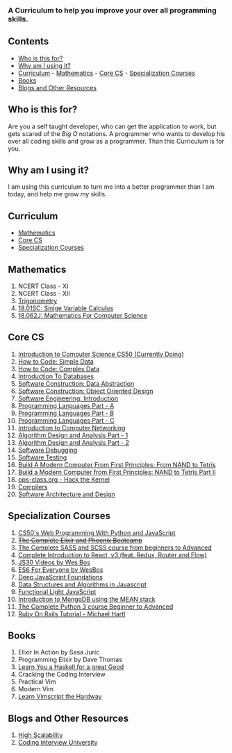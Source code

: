 ### A Curriculum to help you improve your over all programming skills.

## Contents

- [Who is this for?](#who_is_this_for)
- [Why am I using it?](#why_am_i_using_it)
- [Curriculum](#curriculum) - [Mathematics](#mathematics) - [Core CS](#core_cs) - [Specialization Courses](#specialization_courses)
- [Books](#books)
- [Blogs and Other Resources](#blogs)

## <a id="who_is_this_for"></a>Who is this for?

Are you a self taught developer, who can get the application to work, but gets scared of the _Big O_ notations. A programmer who wants to develop his over all coding skills and grow as a programmer. Than this Curriculum is for you.

## <a id="why_am_i_using_it"></a>Why am I using it?

I am using this curriculum to turn me into a better programmer than I am today, and help me grow my skills.

## <a id="curriculum"></a>Curriculum

- [Mathematics](#mathematics)
- [Core CS](#core_cs)
- [Specialization Courses](#specialization_courses)

## <a id="mathematics"></a>Mathematics

1. NCERT Class - XI
2. NCERT Class - XII
3. [Trigonometry](https://www.khanacademy.org/math/trigonometry/trigonometry-right-triangles)
4. [18.01SC: Sinlge Variable Calculus](https://ocw.mit.edu/courses/mathematics/18-01sc-single-variable-calculus-fall-2010/)
5. [18.062J: Mathematics For Computer Science](https://ocw.mit.edu/courses/electrical-engineering-and-computer-science/6-042j-mathematics-for-computer-science-spring-2015/)

## <a id="core_cs"></a>Core CS

1. [Introduction to Computer Science CS50 (Currently Doing)](https://www.edx.org/course/cs50s-introduction-computer-science-harvardx-cs50x#!)
2. [How to Code: Simple Data](https://www.edx.org/course/how-code-simple-data-ubcx-htc1x)
3. [How to Code: Complex Data](https://www.edx.org/course/how-code-complex-data-ubcx-htc2x)
4. [Introduction To Databases](https://lagunita.stanford.edu/courses/Engineering/db/2014_1/info)
5. [Software Construction: Data Abstraction](https://www.edx.org/course/software-construction-data-abstraction-ubcx-softconst1x)
6. [Software Construction: Object Oriented Design](https://www.edx.org/course/software-construction-object-oriented-ubcx-softconst2x)
7. [Software Engineering: Introduction](https://www.edx.org/course/software-engineering-introduction-ubcx-softeng1x)
8. [Programming Languages Part - A](https://www.coursera.org/learn/programming-languages)
9. [Programming Languages Part - B](https://www.coursera.org/learn/programming-languages-part-b)
10. [Programming Languages Part - C](https://www.coursera.org/learn/programming-languages-part-c)
11. [Introduction to Computer Networking](https://lagunita.stanford.edu/courses/Engineering/Networking-SP/SelfPaced/about)
12. [Algorithm Design and Analysis Part - 1](https://lagunita.stanford.edu/courses/course-v1:Engineering+Algorithms1+SelfPaced/about)
13. [Algorithm Design and Analysis Part - 2](https://lagunita.stanford.edu/courses/course-v1:Engineering+Algorithms2+SelfPaced/about)
14. [Software Debugging](https://www.udacity.com/course/software-debugging--cs259)
15. [Software Testing](https://www.udacity.com/course/software-testing--cs258)
16. [Build A Modern Computer From First Principles: From NAND to Tetris](https://www.coursera.org/learn/build-a-computer)
17. [Build a Modern Computer from First Principles: NAND to Tetris Part II](https://www.coursera.org/learn/nand2tetris2)
18. [ops-class.org - Hack the Kernel](https://www.ops-class.org/)
19. [Compilers](https://lagunita.stanford.edu/courses/Engineering/Compilers/Fall2014/about)
20. [Software Architecture and Design](https://in.udacity.com/course/software-architecture-design--ud821)

## <a id="specialization_courses"></a>Specialization Courses

1. [CS50's Web Programming With Python and JavaScript](https://www.youtube.com/watch?v=EOZDjqwvVG8&index=1&list=PLhQjrBD2T382hIW-IsOVuXP1uMzEvmcE5)
2. [~~The Complete Elixir and Phoenix Bootcamp~~](https://www.udemy.com/the-complete-elixir-and-phoenix-bootcamp-and-tutorial/)
3. [The Complete SASS and SCSS course from beginners to Advanced](https://www.udemy.com/sasscourse/)
4. [Complete Introduction to React, v3 (feat. Redux, Router and Flow)](https://frontendmasters.com/courses/react/)
5. [JS30 Videos by Wes Bos](https://javascript30.com/)
6. [ES6 For Everyone by WesBos](https://es6.io/)
7. [Deep JavaScript Foundations](https://frontendmasters.com/courses/javascript-foundations/)
8. [Data Structures and Algorithms in Javascript](https://frontendmasters.com/courses/data-structures-algorithms/)
9. [Functional Light JavaScript](https://frontendmasters.com/courses/functional-javascript-v2/)
10. [Introduction to MongoDB using the MEAN stack](https://courses.edx.org/courses/course-v1:MongoDBx+M101x+2T2016/course/)
11. [The Complete Python 3 course Beginner to Advanced](https://www.udemy.com/python-complete/)
12. [Ruby On Rails Tutorial - Michael Hartl](https://www.railstutorial.org/book)

## <a id="books"></a>Books

1. Elixir In Action by Sasa Juric
2. Programming Elixir by Dave Thomas
3. [Learn You a Haskell for a great Good](http://learnyouahaskell.com/)
4. Cracking the Coding Interview
5. Practical Vim
6. Modern Vim
7. [Learn Vimscript the Hardway](http://learnvimscriptthehardway.stevelosh.com/)

## <a id="blogs"></a>Blogs and Other Resources

1. [High Scalability](http://highscalability.com/)
2. [Coding Interview University](https://github.com/jwasham/coding-interview-university#about-video-resources)
